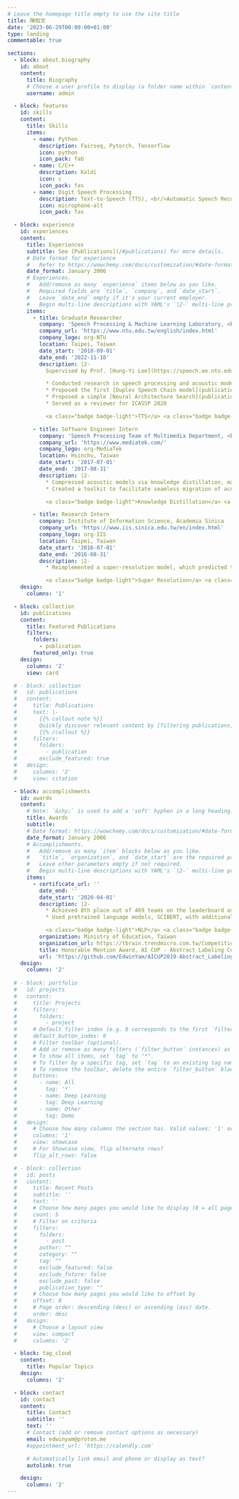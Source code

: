 ```yaml
---
# Leave the homepage title empty to use the site title
title: 陳柏文
date: '2023-06-29T00:00:00+01:00'
type: landing
commentable: true

sections:
  - block: about.biography
    id: about
    content:
      title: Biography
      # Choose a user profile to display (a folder name within `content/authors/`)
      username: admin

  - block: features
    id: skills
    content:
      title: Skills
      items:
        - name: Python
          description: Fairseq, Pytorch, Tensorflow 
          icon: python
          icon_pack: fab
        - name: C/C++
          description: Kaldi
          icon: c
          icon_pack: fas
        - name: Digit Speech Processing
          description: Text-to-Speech (TTS), <br/>Automatic Speech Recognition (ASR)
          icon: microphone-alt
          icon_pack: fas

  - block: experience
    id: experiences
    content:
      title: Experiences
      subtitle: See [Publications](/#publications) for more details.
      # Date format for experience
      #   Refer to https://wowchemy.com/docs/customization/#date-format
      date_format: January 2006
      # Experiences.
      #   Add/remove as many `experience` items below as you like.
      #   Required fields are `title`, `company`, and `date_start`.
      #   Leave `date_end` empty if it's your current employer.
      #   Begin multi-line descriptions with YAML's `|2-` multi-line prefix.
      items:
        - title: Graduate Researcher
          company: 'Speech Processing & Machine Learning Laboratory, <br/>National Taiwan University'
          company_url: 'https://www.ntu.edu.tw/english/index.html'
          company_logo: org-NTU
          location: Taipei, Taiwan
          date_start: '2018-09-01'
          date_end: '2022-11-10'
          description: |2-
            Supervised by Prof. [Hung-Yi Lee](https://speech.ee.ntu.edu.tw/~hylee/index.php)

            * Conducted research in speech processing and acoustic modeling utilizing deep learning techniques to explore novel topics
            * Proposed the first [Duplex Speech Chain model](publication/duplexspeechchain) capable of performing Text‑to‑Speech and Automatic Speech Recognition simultaneously through the use of a single reversible network, enabling the effective use of supervision signals from both directions
            * Proposed a simple [Neural Architecture Search](publication/jnet/) approach on audio source separation that utilizes the positive correlation in performance shown between models with fixed randomly weighted layers and their fully trained counterparts 
            * Served as a reviewer for ICASSP 2020

            <a class="badge badge-light">TTS</a> <a class="badge badge-light">ASR</a><a class="badge badge-light">Neural Architecture Search</a>

        - title: Software Engineer Intern
          company: 'Speech Processing Team of Multimedia Department, <br/>MediaTek Inc.'
          company_url: 'https://www.mediatek.com/'
          company_logo: org-MediaTek
          location: Hsinchu, Taiwan
          date_start: '2017-07-01'
          date_end: '2017-08-31'
          description: |2-
            * Compressed acoustic models via knowledge distillation, maintaining a modest performance decline with 50% fewer parameters
            * Created a toolkit to facilitate seamless migration of acoustic models from Kaldi to Tensorflow, effectively reducing development time

            <a class="badge badge-light">Knowledge Distillation</a> <a class="badge badge-light">Model Migration</a>

        - title: Research Intern
          company: Institute of Information Science, Academia Sinica
          company_url: 'https://www.iis.sinica.edu.tw/en/index.html'
          company_logo: org-IIS
          location: Taipei, Taiwan
          date_start: '2016-07-01'
          date_end: '2016-08-31'
          description: |2-
            * Reimplemented a super‑resolution model, which predicted the residual between the original image and its super‑resolved counterpart

            <a class="badge badge-light">Super Resolution</a> <a class="badge badge-light">Computer Vision</a>
    design:
      columns: '1'

  - block: collection
    id: publications
    content:
      title: Featured Publications
      filters:
        folders:
          - publication
        featured_only: true
    design:
      columns: '2'
      view: card

  # - block: collection
  #   id: publications 
  #   content:
  #     title: Publications
  #     text: |-
  #       {{% callout note %}}
  #       Quickly discover relevant content by [filtering publications](./publication/).
  #       {{% /callout %}}
  #     filters:
  #       folders:
  #         - publication
  #       exclude_featured: true
  #   design:
  #     columns: '2'
  #     view: citation

  - block: accomplishments
    id: awards
    content:
      # Note: `&shy;` is used to add a 'soft' hyphen in a long heading.
      title: Awards
      subtitle:
      # Date format: https://wowchemy.com/docs/customization/#date-format
      date_format: January 2006
      # Accomplishments.
      #   Add/remove as many `item` blocks below as you like.
      #   `title`, `organization`, and `date_start` are the required parameters.
      #   Leave other parameters empty if not required.
      #   Begin multi-line descriptions with YAML's `|2-` multi-line prefix.
      items:
        - certificate_url: ''
          date_end: ''
          date_start: '2020-04-01'
          description: |2-
            * Achieved 8th place out of 469 teams on the leaderboard as team leader
            * Used pretrained language models, SCIBERT, with additional linear layers to perform sequential sentence classification

            <a class="badge badge-light">NLP</a> <a class="badge badge-light">Multi-Label Classification</a>
          organization: Ministry of Education, Taiwan
          organization_url: https://tbrain.trendmicro.com.tw/Competitions/Details/8
          title: Honorable Mention Award, AI CUP - Abstract Labeling Competition
          url: 'https://github.com/EdwinYam/AICUP2019-Abstract_Labeling'
    design:
      columns: '2'
  
  # - block: portfolio
  #   id: projects
  #   content:
  #     title: Projects
  #     filters:
  #       folders:
  #         - project
  #     # Default filter index (e.g. 0 corresponds to the first `filter_button` instance below).
  #     default_button_index: 0
  #     # Filter toolbar (optional).
  #     # Add or remove as many filters (`filter_button` instances) as you like.
  #     # To show all items, set `tag` to "*".
  #     # To filter by a specific tag, set `tag` to an existing tag name.
  #     # To remove the toolbar, delete the entire `filter_button` block.
  #     buttons:
  #       - name: All
  #         tag: '*'
  #       - name: Deep Learning
  #         tag: Deep Learning
  #       - name: Other
  #         tag: Demo
  #   design:
  #     # Choose how many columns the section has. Valid values: '1' or '2'.
  #     columns: '1'
  #     view: showcase
  #     # For Showcase view, flip alternate rows?
  #     flip_alt_rows: false

  # - block: collection
  #   id: posts
  #   content:
  #     title: Recent Posts
  #     subtitle: ''
  #     text: ''
  #     # Choose how many pages you would like to display (0 = all pages)
  #     count: 5
  #     # Filter on criteria
  #     filters:
  #       folders:
  #         - post
  #       author: ""
  #       category: ""
  #       tag: ""
  #       exclude_featured: false
  #       exclude_future: false
  #       exclude_past: false
  #       publication_type: ""
  #     # Choose how many pages you would like to offset by
  #     offset: 0
  #     # Page order: descending (desc) or ascending (asc) date.
  #     order: desc
  #   design:
  #     # Choose a layout view
  #     view: compact
  #     columns: '2'

  - block: tag_cloud
    content:
      title: Popular Topics
    design:
      columns: '2'

  - block: contact
    id: contact
    content:
      title: Contact
      subtitle: ''
      text: ''
      # Contact (add or remove contact options as necessary)
      email: edwinyam@proton.me
      #appointment_url: 'https://calendly.com'

      # Automatically link email and phone or display as text?
      autolink: true

    design:
      columns: '2'
---
```

